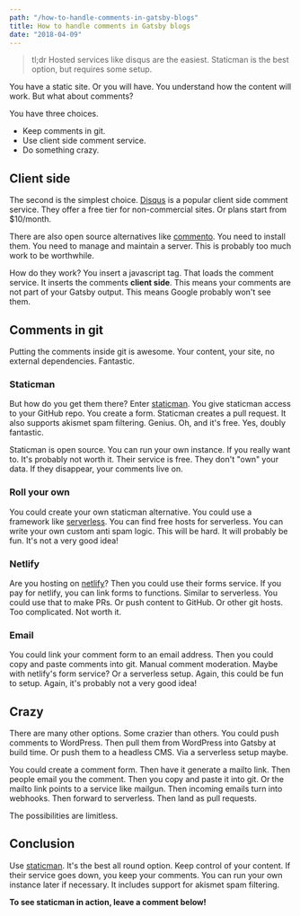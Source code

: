 ```yaml
---
path: "/how-to-handle-comments-in-gatsby-blogs"
title: How to handle comments in Gatsby blogs
date: "2018-04-09"
---
```


> tl;dr Hosted services like disqus are the easiest. Staticman is the best option, but requires some setup.

You have a static site. Or you will have. You understand how the content will work. But what about comments?

You have three choices.

* Keep comments in git.
* Use client side comment service.
* Do something crazy.

## Client side

The second is the simplest choice. [Disqus](https://disqus.com/) is a popular client side comment service. They offer a free tier for non-commercial sites. Or plans start from $10/month.

There are also open source alternatives like [commento](https://github.com/adtac/commento). You need to install them. You need to manage and maintain a server. This is probably too much work to be worthwhile.

How do they work? You insert a javascript tag. That loads the comment service. It inserts the comments **client side**. This means your comments are not part of your Gatsby output. This means Google probably won't see them.

## Comments in git

Putting the comments inside git is awesome. Your content, your site, no external dependencies. Fantastic.

### Staticman

But how do you get them there? Enter [staticman](https://staticman.net/). You give staticman access to your GitHub repo. You create a form. Staticman creates a pull request. It also supports akismet spam filtering. Genius. Oh, and it's free. Yes, doubly fantastic.

Staticman is open source. You can run your own instance. If you really want to. It's probably not worth it. Their service is free. They don't "own" your data. If they disappear, your comments live on.

### Roll your own

You could create your own staticman alternative. You could use a framework like [serverless](https://serverless.com/). You can find free hosts for serverless. You can write your own custom anti spam logic. This will be hard. It will probably be fun. It's not a very good idea!

### Netlify

Are you hosting on [netlify](https://serverless.com/)? Then you could use their forms service. If you pay for netlify, you can link forms to functions. Similar to serverless. You could use that to make PRs. Or push content to GitHub. Or other git hosts. Too complicated. Not worth it.

### Email

You could link your comment form to an email address. Then you could copy and paste comments into git. Manual comment moderation. Maybe with netlify's form service? Or a serverless setup. Again, this could be fun to setup. Again, it's probably not a very good idea!

## Crazy

There are many other options. Some crazier than others. You could push comments to WordPress. Then pull them from WordPress into Gatsby at build time. Or push them to a headless CMS. Via a serverless setup maybe.

You could create a comment form. Then have it generate a mailto link. Then people email you the comment. Then you copy and paste it into git. Or the mailto link points to a service like mailgun. Then incoming emails turn into webhooks. Then forward to serverless. Then land as pull requests.

The possibilities are limitless.

## Conclusion

Use [staticman](https://staticman.net/). It's the best all round option. Keep control of your content. If their service goes down, you keep your comments. You can run your own instance later if necessary. It includes support for akismet spam filtering.

**To see staticman in action, leave a comment below!**